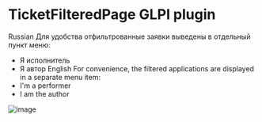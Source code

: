 # TicketFilteredPage GLPI plugin
Russian
Для удобства отфильтрованные заявки выведены в отдельный пункт меню:
- Я исполнитель
- Я автор
English
For convenience, the filtered applications are displayed in a separate menu item:
- I'm a performer
- I am the author

  
![image](https://github.com/user-attachments/assets/b8c5ae84-c5c1-49eb-bc37-904bbd1e455f)
